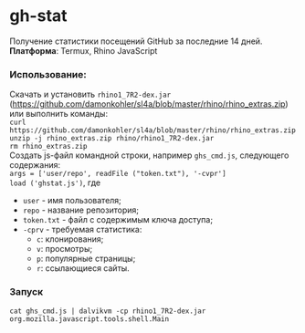 # gh-stat
Получение статистики посещений GitHub за последние 14 дней.  
**Платформа**: Termux, Rhino JavaScript

### Использование:
Скачать и установить `rhino1_7R2-dex.jar` (https://github.com/damonkohler/sl4a/blob/master/rhino/rhino_extras.zip)  
или выполнить команды:  
`curl https://github.com/damonkohler/sl4a/blob/master/rhino/rhino_extras.zip`  
`unzip -j rhino_extras.zip rhino/rhino1_7R2-dex.jar`  
`rm rhino_extras.zip`  
Создать js-файл командной строки, например `ghs_cmd.js`, следующего содержания:  
`args = ['user/repo', readFile ("token.txt"), '-cvpr']`  
`load ('ghstat.js')`, где
* `user` - имя пользователя;
* `repo` - название репозитория;
* `token.txt` - файл с содержимым ключа доступа;
* `-cprv` - требуемая статистика:
    - `c`: клонирования;
    - `v`: просмотры;
    - `p`: популярные страницы;
    - `r`: ссылающиеся сайты.

### Запуск
`cat ghs_cmd.js | dalvikvm -cp rhino1_7R2-dex.jar org.mozilla.javascript.tools.shell.Main`
